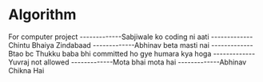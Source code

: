 # Algorithm
 
For computer project 
-------------Sabjiwale ko coding ni aati
-------------Chintu Bhaiya Zindabaad
-------------Abhinav beta masti nai
-------------Btao bc Thukku baba bhi committed ho gye humara kya hoga
-------------Yuvraj not allowed
-------------Mota bhai mota hai
-------------Abhinav Chikna Hai
